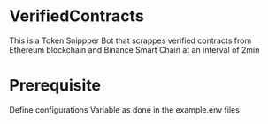# VerifiedContracts

This is a Token Snippper Bot that scrappes verified contracts from Ethereum blockchain and  Binance Smart Chain at an interval of 2min

# Prerequisite
Define configurations Variable as done in the example.env files
